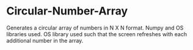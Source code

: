 # Circular-Number-Array
Generates a circular array of numbers in N X N format. Numpy and OS libraries used. OS library used such that the screen refreshes with each additional number in the array.
